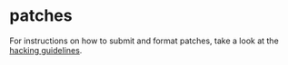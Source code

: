 patches
=======
For instructions on how to submit and format patches, take a look at
the [hacking guidelines](//suckless.org/hacking).
